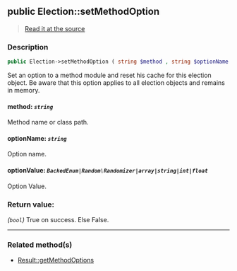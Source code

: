 ## public Election::setMethodOption

> [Read it at the source](https://github.com/julien-boudry/Condorcet/blob/master/src/ElectionProcess/ResultsProcess.php#L218)

### Description    

```php
public Election->setMethodOption ( string $method , string $optionName , BackedEnum|Random\Randomizer|array|string|int|float $optionValue ): bool
```

Set an option to a method module and reset his cache for this election object. Be aware that this option applies to all election objects and remains in memory.
    

#### **method:** *`string`*   
Method name or class path.    


#### **optionName:** *`string`*   
Option name.    


#### **optionValue:** *`BackedEnum|Random\Randomizer|array|string|int|float`*   
Option Value.    


### Return value:   

*(`bool`)* True on success. Else False.


---------------------------------------

### Related method(s)      

* [Result::getMethodOptions](/Docs/ApiReferences/Result%20Class/public%20Result--getMethodOptions.md)    
